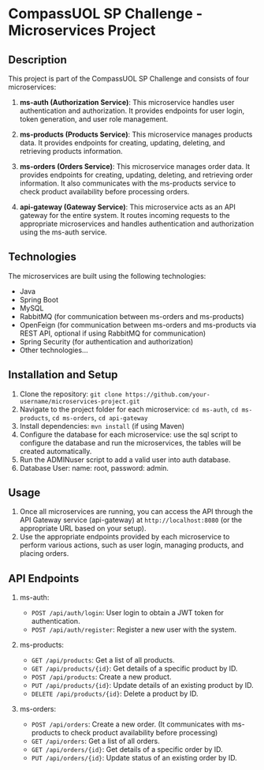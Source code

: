 # CompassUOL SP Challenge - Microservices Project

## Description

This project is part of the CompassUOL SP Challenge and consists of four microservices:

1. **ms-auth (Authorization Service)**: This microservice handles user authentication and authorization. It provides endpoints for user login, token generation, and user role management.

2. **ms-products (Products Service)**: This microservice manages products data. It provides endpoints for creating, updating, deleting, and retrieving products information.

3. **ms-orders (Orders Service)**: This microservice manages order data. It provides endpoints for creating, updating, deleting, and retrieving order information. It also communicates with the ms-products service to check product availability before processing orders.

4. **api-gateway (Gateway Service)**: This microservice acts as an API gateway for the entire system. It routes incoming requests to the appropriate microservices and handles authentication and authorization using the ms-auth service.

## Technologies

The microservices are built using the following technologies:

- Java
- Spring Boot
- MySQL
- RabbitMQ (for communication between ms-orders and ms-products)
- OpenFeign (for communication between ms-orders and ms-products via REST API, optional if using RabbitMQ for communication)
- Spring Security (for authentication and authorization)
- Other technologies...

## Installation and Setup

1. Clone the repository: `git clone https://github.com/your-username/microservices-project.git`
2. Navigate to the project folder for each microservice: `cd ms-auth`, `cd ms-products`, `cd ms-orders`, `cd api-gateway`
3. Install dependencies: `mvn install` (if using Maven)
4. Configure the database for each microservice: use the sql script to configure the database and run the microservices, the tables will be created automatically.
5. Run the ADMINuser script to add a valid user into auth database.
6. Database User: name: root, password: admin.

## Usage

1. Once all microservices are running, you can access the API through the API Gateway service (api-gateway) at `http://localhost:8080` (or the appropriate URL based on your setup).
2. Use the appropriate endpoints provided by each microservice to perform various actions, such as user login, managing products, and placing orders.

## API Endpoints

1. ms-auth:
   - `POST /api/auth/login`: User login to obtain a JWT token for authentication.
   - `POST /api/auth/register`: Register a new user with the system.

2. ms-products:
   - `GET /api/products`: Get a list of all products.
   - `GET /api/products/{id}`: Get details of a specific product by ID.
   - `POST /api/products`: Create a new product.
   - `PUT /api/products/{id}`: Update details of an existing product by ID.
   - `DELETE /api/products/{id}`: Delete a product by ID.

3. ms-orders:
   - `POST /api/orders`: Create a new order. (It communicates with ms-products to check product availability before processing)
   - `GET /api/orders`: Get a list of all orders.
   - `GET /api/orders/{id}`: Get details of a specific order by ID.
   - `PUT /api/orders/{id}`: Update status of an existing order by ID.
